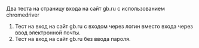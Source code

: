 Два теста на страницу входа на сайт gb.ru с использованием chromedriver 
1. Тест на вход на сайт gb.ru с входом через логин вместо входа через ввод электронной почты.
2. Тест на вход на сайт gb.ru без ввода пароля.
